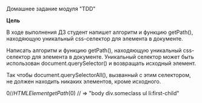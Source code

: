Домашнее задание модуля "TDD"

**Цель**
 
 В ходе выполнения ДЗ студент напишет алгоритм и функцию getPath(), находяющую уникальный css-селектор для элемента в документе.
 
 Написать алгоритм и функцию getPath(), находяющую уникальный css-селектор для элемента в документе. Уникальный селектор может быть использован document.querySelector() и возвращать исходный элемент.
 
 Так чтобы document.querySelectorAll(), вызванный с этим селектором, не должен находить никаких элементов, кроме исходного.
 
   $0 // HTMLElement
   getPath($0) // => "body div.someclass ul li:first-child"
